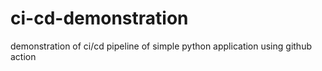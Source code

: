 # ci-cd-demonstration
demonstration of ci/cd pipeline of simple python application using github action
